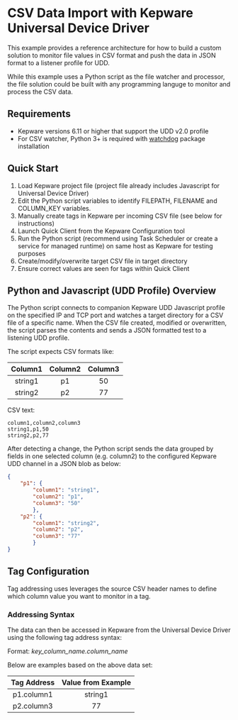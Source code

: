 # CSV Data Import with Kepware Universal Device Driver

This example provides a reference architecture for how to build a custom solution to monitor file values in CSV format and push the data in JSON format to a listener profile for UDD.

While this example uses a Python script as the file watcher and processor, the file solution could be built with any programming languge to monitor and process the CSV data.

## Requirements

- Kepware versions 6.11 or higher that support the UDD v2.0 profile
- For CSV watcher, Python 3+ is required with [watchdog](https://github.com/gorakhargosh/watchdog) package installation

## Quick Start

1. Load Kepware project file (project file already includes Javascript for Universal Device Driver)
2. Edit the Python script variables to identify FILEPATH, FILENAME and COLUMN_KEY variables.
3. Manually create tags in Kepware per incoming CSV file (see below for instructions)
4. Launch Quick Client from the Kepware Configuration tool
5. Run the Python script (recommend using Task Scheduler or create a service for managed runtime) on same host as Kepware for testing purposes
6. Create/modify/overwrite target CSV file in target directory
7. Ensure correct values are seen for tags within Quick Client  

## Python and Javascript (UDD Profile) Overview

The Python script connects to companion Kepware UDD Javascript profile on the specified IP and TCP port and watches a target directory for a CSV file of a specific name. When the CSV file created, modified or overwritten, the script parses the contents and sends a JSON formatted test to a listening UDD profile.

The script expects CSV formats like:

|Column1|Column2|Column3|
| :--:  | :--:  | :--: |
|string1|p1|50|
|string2|p2|77|

CSV text:
```
column1,column2,column3  
string1,p1,50
string2,p2,77
```

After detecting a change, the Python script sends the data grouped by fields in one selected column (e.g. column2) to the configured Kepware UDD channel in a JSON blob as below:

```json
{
    "p1": {
        "column1": "string1", 
        "column2": "p1", 
        "column3": "50"
        },
    "p2": {
        "column1": "string2", 
        "column2": "p2", 
        "column3": "77"
        }
}
```

## Tag Configuration

Tag addressing uses leverages the source CSV header names to define which column value you want to monitor in a tag.

### Addressing Syntax

The data can then be accessed in Kepware from the Universal Device Driver using the following tag address syntax:

Format: *key_column_name.column_name*

Below are examples based on the above data set:

|Tag Address|Value from Example|
| :----------:  | :----------:  |
| p1.column1 | string1 |
| p2.column3| 77 |
